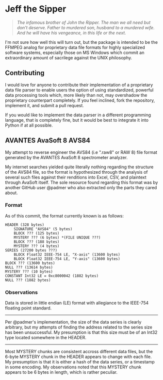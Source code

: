 # Jeff the Sipper

> *The infamous brother of John the Ripper. The man we all
need but don't deserve. Father to murdered son, husband
to a murdered wife. And he will have his vengeance, in 
this life or the next.*

I'm not sure how well this will turn out, but the package
is intended to be the FFMPEG analog for proprietary
data file formats for highly specialized software systems,
especially those on MS Windows which commit an extraordinary
amount of sacrilege against the UNIX philosophy.

## Contributing

I would love for anyone to contribute their implementation of
a proprietary data file parser to enable users the option of
using standardized, powerful data processing tools which,
more likely than not, may overshadow the proprietary 
counterpart completely. If you feel inclined, fork the
repository, implement it, and submit a pull request. 

If you would like to implement the data parser in a
different programming language, that is completely fine,
but it would be best to integrate it into Python if at all 
possible.

## AVANTES AvaSoft 8 AVS84

My attempt to reverse engineer the AVS84 (i.e ".raw8" or RAW 
8) file format generated by the AVANTES AvaSoft 8 
spectrometer analyzer. 

My internet searches yielded quite literally nothing
regarding the structure of the AVS84 file, so the format is
hypothesized through the analysis of several such files
against their renditions into Excel, CSV, and plaintext 
through AvaSoft itself. The sole resource found regarding 
this format was by another GitHub user @padmer who also 
extracted only the parts they cared about.

### Format

As of this commit, the format currently known is as follows:

```
HEADER (328 bytes)
	SIGNATURE "AVS84" (5 bytes)
	BLOCK ??? (125 bytes)
	MYSTERY ??? (6 bytes) *(FILE UNIQUE ???)
	BLOCK ??? (188 bytes)
	MYSTERY ??? (4 bytes)
SERIES (27200 bytes ???)
	BLOCK Float32 IEEE-754 LE, "X-axis" (13600 bytes)
	BLOCK Float32 IEEE-754 LE, "Y-axis" (13600 bytes)
BLOCK ??? (13600 bytes)
NULL ??? (13614 bytes)
MYSTERY ??? (10 bytes)
CONSTANT Int32 LE = 0xc8000042 (1882 bytes)
NULL ??? (1882 bytes)
```

### Observations

Data is stored in little endian (LE) format with allegiance
to the IEEE-754 floating point standard.

------------------------------------------------------------
Per @padmer's implementation, the size of the data series is
clearly arbitrary, but my attempts of finding the address
related to the series size has been unsuccessful. My
presumption is that this size must be of an Int32 type
located somewhere in the HEADER.

------------------------------------------------------------
Most MYSTERY chunks are consistent accross different data
files, but the 6-byte MYSTERY chunk in the HEADER appears to
change with each file. My presumption is that it is either
a hash of the data series, or a timestamp in some encoding.
My observations noted that this MYSTERY chunk appears to
be 6 bytes in length, which is rather peculiar.
